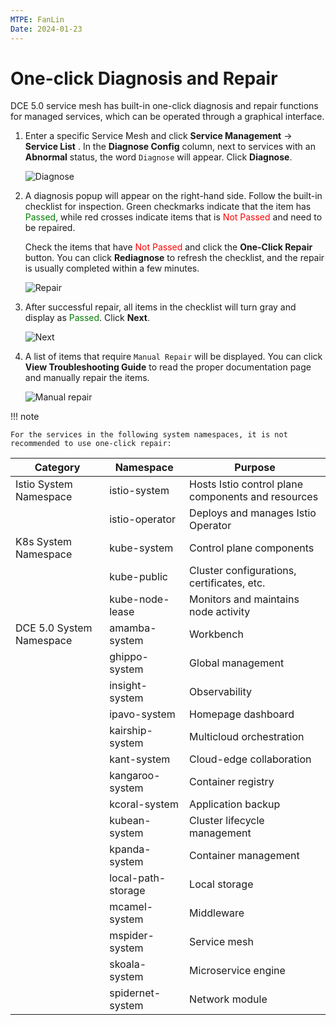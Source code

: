 ```yaml
---
MTPE: FanLin
Date: 2024-01-23
---
```


# One-click Diagnosis and Repair

DCE 5.0 service mesh has built-in one-click diagnosis and repair functions for managed services, which can be operated through a graphical interface.

1. Enter a specific Service Mesh and click __Service Management__ -> __Service List__ .
   In the __Diagnose Config__ column, next to services with an __Abnormal__ status,
   the word `Diagnose` will appear. Click __Diagnose__.

    ![Diagnose](https://docs.daocloud.io/daocloud-docs-images/docs/en/docs/mspider/user-guide/images/diagnose01.png)

2. A diagnosis popup will appear on the right-hand side. Follow the built-in checklist for inspection.
   Green checkmarks indicate that the item has <span style="color:green">Passed</span>, while red crosses indicate items that is <span style="color:red">Not Passed</span> and need to be repaired.

    Check the items that have <span style="color:red">Not Passed</span> and click the __One-Click Repair__ button.
    You can click __Rediagnose__ to refresh the checklist, and the repair is usually
    completed within a few minutes.

    ![Repair](https://docs.daocloud.io/daocloud-docs-images/docs/en/docs/mspider/user-guide/images/diagnose02.png)

3. After successful repair, all items in the checklist will turn gray and display as
   <span style="color:green">Passed</span>. Click __Next__.

    ![Next](https://docs.daocloud.io/daocloud-docs-images/docs/en/docs/mspider/user-guide/images/diagnose03.png)

4. A list of items that require `Manual Repair` will be displayed.
   You can click __View Troubleshooting Guide__ to read the proper documentation page and manually repair the items.

    ![Manual repair](https://docs.daocloud.io/daocloud-docs-images/docs/en/docs/mspider/user-guide/images/diagnose04.png)

!!! note

    For the services in the following system namespaces, it is not recommended to use one-click repair:

| Category             | Namespace          | Purpose                        |
| -------------------- | ------------------ | ----------------------------- |
| Istio System Namespace | istio-system       | Hosts Istio control plane components and resources |
|                      | istio-operator     | Deploys and manages Istio Operator |
| K8s System Namespace   | kube-system        | Control plane components      |
|                      | kube-public        | Cluster configurations, certificates, etc. |
|                      | kube-node-lease    | Monitors and maintains node activity |
| DCE 5.0 System Namespace | amamba-system      | Workbench         |
|                      | ghippo-system      | Global management             |
|                      | insight-system     | Observability                 |
|                      | ipavo-system       | Homepage dashboard            |
|                      | kairship-system    | Multicloud orchestration       |
|                      | kant-system        | Cloud-edge collaboration       |
|                      | kangaroo-system    | Container registry              |
|                      | kcoral-system      | Application backup             |
|                      | kubean-system      | Cluster lifecycle management  |
|                      | kpanda-system      | Container management          |
|                      | local-path-storage | Local storage                 |
|                      | mcamel-system      | Middleware                    |
|                      | mspider-system     | Service mesh                  |
|                      | skoala-system      | Microservice engine            |
|                      | spidernet-system   | Network module                |
